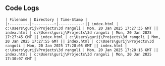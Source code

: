 ## Code Logs


    | Filename | Directory | Time-Stamp |
    |:---------|:---------:|-----------:|| index.html | c:\Users\gurij\Projects\3d rangoli | Mon, 20 Jan 2025 17:27:35 GMT || index.html | c:\Users\gurij\Projects\3d rangoli | Mon, 20 Jan 2025 17:27:45 GMT || index.html | c:\Users\gurij\Projects\3d rangoli | Mon, 20 Jan 2025 17:27:55 GMT || index.html | c:\Users\gurij\Projects\3d rangoli | Mon, 20 Jan 2025 17:28:05 GMT || index.html | c:\Users\gurij\Projects\3d rangoli | Mon, 20 Jan 2025 17:28:15 GMT || index.html | c:\Users\gurij\Projects\3d rangoli | Mon, 20 Jan 2025 17:30:07 GMT |